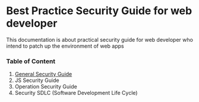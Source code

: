 # Best Practice Security Guide for web developer

This documentation is about practical security guide for web developer who intend to patch up the environment of web apps


### Table of Content

1. [General Security Guide](general-security-development-guide-id.md)
2. JS Security Guide
4. Operation Security Guide
3. Security SDLC (Software Development Life Cycle)
